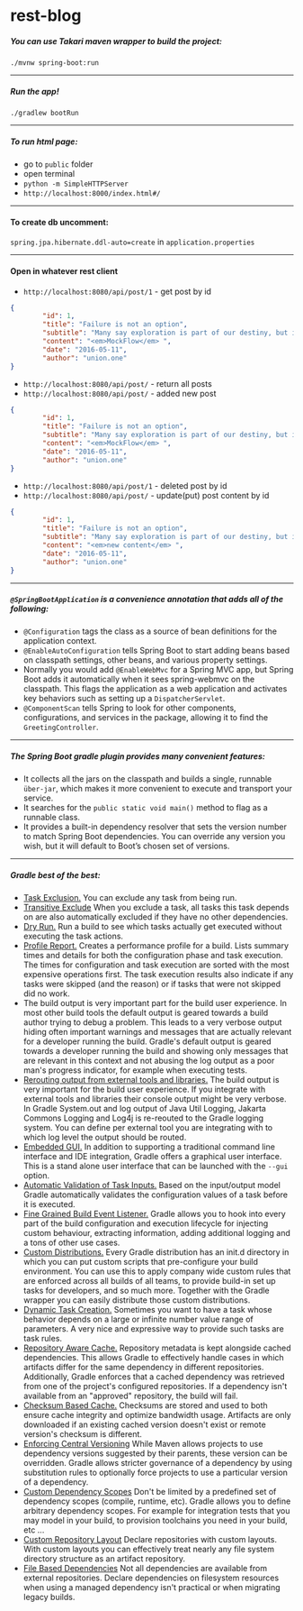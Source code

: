 # rest-blog

##### You can use Takari maven wrapper to build the project:

`./mvnw spring-boot:run`

___


##### Run the app!

`./gradlew bootRun`

___

##### To run html page:

* go to `public` folder
* open terminal
* `python -m SimpleHTTPServer`
* `http://localhost:8000/index.html#/`
___

#### To create db uncomment:

`spring.jpa.hibernate.ddl-auto=create` in `application.properties`
___

#### Open in whatever rest client

* `http://localhost:8080/api/post/1` - get post by id
```json
{
        "id": 1,
        "title": "Failure is not an option",
        "subtitle": "Many say exploration is part of our destiny, but it’s actually our duty to future generations.",
        "content": "<em>MockFlow</em> ",
        "date": "2016-05-11",
        "author": "union.one"
}
```
* `http://localhost:8080/api/post/` - return all posts
* `http://localhost:8080/api/post/` - added new post
```json
{
        "id": 1,
        "title": "Failure is not an option",
        "subtitle": "Many say exploration is part of our destiny, but it’s actually our duty to future generations.",
        "content": "<em>MockFlow</em> ",
        "date": "2016-05-11",
        "author": "union.one"
}
```
* `http://localhost:8080/api/post/1` - deleted post by id
* `http://localhost:8080/api/post/` - update(put) post content by id
```json
{
        "id": 1,
        "title": "Failure is not an option",
        "subtitle": "Many say exploration is part of our destiny, but it’s actually our duty to future generations.",
        "content": "<em>new content</em> ",
        "date": "2016-05-11",
        "author": "union.one"
}
```

___

##### `@SpringBootApplication` is a convenience annotation that adds all of the following:
* `@Configuration` tags the class as a source of bean definitions for the application context.
* `@EnableAutoConfiguration` tells Spring Boot to start adding beans based on classpath settings, other beans, and various property settings.
* Normally you would add `@EnableWebMvc` for a Spring MVC app, but Spring Boot adds it automatically when it sees spring-webmvc on the classpath. This flags the application as a web application and activates key behaviors such as setting up a `DispatcherServlet`.
* `@ComponentScan` tells Spring to look for other components, configurations, and services in the package, allowing it to find the `GreetingController`.

___

##### The Spring Boot gradle plugin provides many convenient features:

* It collects all the jars on the classpath and builds a single, runnable `über-jar`, which makes it more convenient to execute and transport your service.
* It searches for the `public static void main()` method to flag as a runnable class.
* It provides a built-in dependency resolver that sets the version number to match Spring Boot dependencies. You can override any version you wish, but it will default to Boot’s chosen set of versions.

____

##### Gradle best of the best:
* [Task Exclusion.](https://docs.gradle.org/current/userguide/tutorial_gradle_command_line.html#sec:excluding_tasks_from_the_command_line) You can exclude any task from being run.
* [Transitive Exclude](https://docs.gradle.org/current/userguide/tutorial_gradle_command_line.html#sec:excluding_tasks_from_the_command_line) When you exclude a task, all tasks this task depends on are also automatically excluded if they have no other dependencies.
* [Dry Run.](https://docs.gradle.org/current/userguide/tutorial_gradle_command_line.html#sec:dry_run) Run a build to see which tasks actually get executed without executing the task actions.
* [Profile Report.](https://docs.gradle.org/current/userguide/tutorial_gradle_command_line.html#sec:profiling_build) Creates a performance profile for a build. Lists summary times and details for both the configuration phase and task execution. The times for configuration and task execution are sorted with the most expensive operations first. The task execution results also indicate if any tasks were skipped (and the reason) or if tasks that were not skipped did no work.
* The build output is very important part for the build user experience. In most other build tools the default output is geared towards a build author trying to debug a problem. This leads to a very verbose output hiding often important warnings and messages that are actually relevant for a developer running the build. Gradle's default output is geared towards a developer running the build and showing only messages that are relevant in this context and not abusing the log output as a poor man's progress indicator, for example when executing tests.
* [Rerouting output from external tools and libraries.](https://docs.gradle.org/current/userguide/logging.html#sec:external_tools) The build output is very important for the build user experience. If you integrate with external tools and libraries their console output might be very verbose. In Gradle System.out and log output of Java Util Logging, Jakarta Commons Logging and Log4j is re-reouted to the Gradle logging system. You can define per external tool you are integrating with to which log level the output should be routed.
* [Embedded GUI.](https://docs.gradle.org/current/userguide/tutorial_gradle_gui.html) In addition to supporting a traditional command line interface and IDE integration, Gradle offers a graphical user interface. This is a stand alone user interface that can be launched with the `--gui` option.
* [Automatic Validation of Task Inputs.](https://docs.gradle.org/current/userguide/userguide_single.html#incremental_tasks) Based on the input/output model Gradle automatically validates the configuration values of a task before it is executed.
* [Fine Grained Build Event Listener.](https://docs.gradle.org/current/userguide/build_lifecycle.html#build_lifecycle_events) Gradle allows you to hook into every part of the build configuration and execution lifecycle for injecting custom behaviour, extracting information, adding additional logging and a tons of other use cases.
* [Custom Distributions.](https://docs.gradle.org/current/userguide/init_scripts.html) Every Gradle distribution has an init.d directory in which you can put custom scripts that pre-configure your build environment. You can use this to apply company wide custom rules that are enforced across all builds of all teams, to provide build-in set up tasks for developers, and so much more. Together with the Gradle wrapper you can easily distribute those custom distributions.
* [Dynamic Task Creation.](https://docs.gradle.org/current/userguide/more_about_tasks.html#N10F07) Sometimes you want to have a task whose behavior depends on a large or infinite number value range of parameters. A very nice and expressive way to provide such tasks are task rules.
* [Repository Aware Cache.](https://docs.gradle.org/current/userguide/dependency_management.html#sub:cache_repository_independence) Repository metadata is kept alongside cached dependencies. This allows Gradle to effectively handle cases in which artifacts differ for the same dependency in different repositories. Additionally, Gradle enforces that a cached dependency was retrieved from one of the project's configured repositories. If a dependency isn't available from an "approved" repository, the build will fail.
* [Checksum Based Cache.](https://docs.gradle.org/current/userguide/dependency_management.html#sub:cache_checksum_storage) Checksums are stored and used to both ensure cache integrity and optimize bandwidth usage. Artifacts are only downloaded if an existing cached version doesn't exist or remote version's checksum is different.
* [Enforcing Central Versioning](https://docs.gradle.org/current/userguide/dependency_management.html#sec:custom_versioning_scheme) While Maven allows projects to use dependency versions suggested by their parents, these version can be overridden. Gradle allows stricter governance of a dependency by using substitution rules to optionally force projects to use a particular version of a dependency.
* [Custom Dependency Scopes](https://docs.gradle.org/current/userguide/dependency_management.html#sub:configurations) Don't be limited by a predefined set of dependency scopes (compile, runtime, etc). Gradle allows you to define arbitrary dependency scopes. For example for integration tests that you may model in your build, to provision toolchains you need in your build, etc ...
* [Custom Repository Layout](https://docs.gradle.org/current/userguide/dependency_management.html#N154B8) Declare repositories with custom layouts. With custom layouts you can effectively treat nearly any file system directory structure as an artifact repository.
* [File Based Dependencies](https://docs.gradle.org/current/userguide/dependency_management.html#sub:file_dependencies) Not all dependencies are available from external repositories. Declare dependencies on filesystem resources when using a managed dependency isn't practical or when migrating legacy builds.
